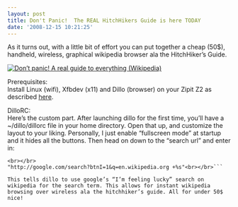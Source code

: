 ```yaml
---
layout: post
title: Don't Panic!  The REAL HitchHikers Guide is here TODAY
date: '2008-12-15 10:21:25'
---
```



As it turns out, with a little bit of effort you can put together a cheap (50$), handheld, wireless, graphical wikipedia browser ala the HitchHiker’s Guide.

[![Don’t panic!  A real guide to everything (Wikipedia)](http://66.147.244.180/~hunterda/content/images/2008/12/dontpanic1.png)](http://66.147.244.180/~hunterda/content/images/2008/12/dontpanic1.png "Don’t panic!  A real guide to everything (Wikipedia)")

Prerequisites:  
 Install Linux (wifi), Xfbdev (x11) and Dillo (browser) on your Zipit Z2 as described [here](http://linux.zipitwireless.com/wiki/OpenEmbedded).

DilloRC:  
 Here’s the custom part. After launching dillo for the first time, you’ll have a ~/dillo/dillorc file in your home directory. Open that up, and customize the layout to your liking. Personally, I just enable “fullscreen mode” at startup and it hides all the buttons. Then head on down to the “search url” and enter in:  
```
<br></br>
"http://google.com/search?btnI=1&q=en.wikipedia.org +%s"<br></br>```

This tells dillo to use google’s “I’m feeling lucky” search on wikipedia for the search term. This allows for instant wikipedia browsing over wireless ala the hitchhiker’s guide. All for under 50$ nice!


